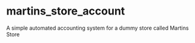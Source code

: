 # martins_store_account
A simple automated accounting system for a dummy store called Martins Store
